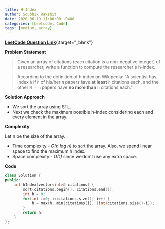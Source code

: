 ```yaml
---
title: H-Index
author: Soubhik Rakshit
date: 2020-06-19 11:00:00 -0400
categories: [Leetcode, Code]
tags: [medium, array]
---
```


[**LeetCode Question Link**](https://leetcode.com/problems/h-index/){:target="_blank"}

**Problem Statement**

> Given an array of citations (each citation is a non-negative integer) of a researcher, write a function to compute the researcher's h-index.

> According to the definition of h-index on Wikipedia: "A scientist has index `h` if `h` of his/her `N` papers have **at least** `h` citations each, and the other `N − h` papers have **no more than** `h` citations each."

**Solution Approach**

* We sort the array using STL.
* Next we check the maximum possible h-index considering each and every element in the array.

**Complexity**

Let n be the size of the array.
* Time complexity - _O(n log n)_ to sort the array. Also, we spend linear space to find the maximum h index.
* Space complexity - _O(1)_ since we don't use any extra space.

**Code**

```c++
class Solution {
public:
    int hIndex(vector<int>& citations) {
        sort(citations.begin(), citations.end());
        int h = 0;
        for(int i=0; i<citations.size(); i++) {
            h = max(h, min(citations[i], (int)citations.size()-i));
        }
        return h;
    }
};
```